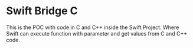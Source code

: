 # Swift Bridge C 

This is the POC with code in C and C++ inside the Swift Project.
Where Swift can execute function with parameter and get values from C and C++ code.



